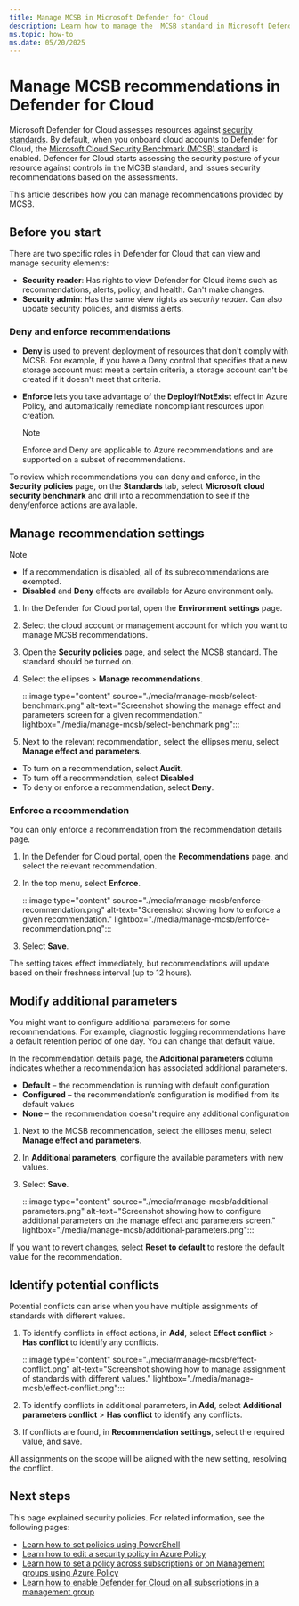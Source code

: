 ```yaml
---
title: Manage MCSB in Microsoft Defender for Cloud
description: Learn how to manage the  MCSB standard in Microsoft Defender for Cloud
ms.topic: how-to
ms.date: 05/20/2025
---
```


# Manage MCSB recommendations in Defender for Cloud

Microsoft Defender for Cloud assesses resources against [security standards](security-policy-concept.md). By default, when you onboard cloud accounts to Defender for Cloud, the [Microsoft Cloud Security Benchmark (MCSB) standard](concept-regulatory-compliance.md) is enabled. Defender for Cloud starts assessing the security posture of your resource against controls in the MCSB standard, and issues security recommendations based on the assessments.

This article describes how you can manage recommendations provided by MCSB.

## Before you start

 There are two specific roles in Defender for Cloud that can view and manage security elements:

- **Security reader**: Has rights to view Defender for Cloud items such as recommendations, alerts, policy, and health. Can't make changes.
- **Security admin**: Has the same view rights as *security reader*. Can also update security policies, and dismiss alerts.

### Deny and enforce recommendations

- **Deny** is used to prevent deployment of resources that don't comply with MCSB. For example, if you have a Deny control that specifies that a new storage account must meet a certain criteria, a storage account can't be created if it doesn't meet that criteria.

- **Enforce** lets you take advantage of the **DeployIfNotExist** effect in Azure Policy, and automatically remediate noncompliant resources upon creation.

    > [!NOTE]
    > Enforce and Deny are applicable to Azure recommendations and are supported on a subset of recommendations.

To review which recommendations you can deny and enforce, in the **Security policies** page, on the **Standards** tab, select **Microsoft cloud security benchmark** and drill into a recommendation to see if the deny/enforce actions are available.

## Manage recommendation settings

> [!NOTE]
> - If a recommendation is disabled, all of its subrecommendations are exempted.
> - **Disabled** and **Deny** effects are available for Azure environment only.

1. In the Defender for Cloud portal, open the **Environment settings** page.

1. Select the cloud account or management account for which you want to manage MCSB recommendations.

1. Open the **Security policies** page, and select the MCSB standard. The standard should be turned on.

1. Select the ellipses > **Manage recommendations**.

     :::image type="content" source="./media/manage-mcsb/select-benchmark.png" alt-text="Screenshot showing the manage effect and parameters screen for a given recommendation." lightbox="./media/manage-mcsb/select-benchmark.png":::

1. Next to the relevant recommendation, select the ellipses menu, select **Manage effect and parameters**.

- To turn on a recommendation, select **Audit**.
- To turn off a recommendation, select **Disabled**
- To deny or enforce a recommendation, select **Deny**.

### Enforce a recommendation

You can only enforce a recommendation from the recommendation details page.

1. In the Defender for Cloud portal, open the **Recommendations** page, and select the relevant recommendation.
1. In the top menu, select **Enforce**.

    :::image type="content" source="./media/manage-mcsb/enforce-recommendation.png" alt-text="Screenshot showing how to enforce a given recommendation." lightbox="./media/manage-mcsb/enforce-recommendation.png":::

1. Select **Save**.

The setting takes effect immediately, but recommendations will update based on their freshness interval (up to 12 hours).

## Modify additional parameters

You might want to configure additional parameters for some recommendations. For example, diagnostic logging recommendations have a default retention period of one day. You can change that default value.

In the recommendation details page, the **Additional parameters** column indicates whether a recommendation has associated additional parameters.

- **Default** – the recommendation is running with default configuration
- **Configured** – the recommendation’s configuration is modified from its default values
- **None** – the recommendation doesn't require any additional configuration

1. Next to the MCSB recommendation, select the ellipses menu, select **Manage effect and parameters**.

1. In **Additional parameters**, configure the available parameters with new values.

1. Select **Save**.

    :::image type="content" source="./media/manage-mcsb/additional-parameters.png" alt-text="Screenshot showing how to configure additional parameters on the manage effect and parameters screen." lightbox="./media/manage-mcsb/additional-parameters.png":::

If you want to revert changes, select **Reset to default** to restore the default value for the recommendation.

## Identify potential conflicts

Potential conflicts can arise when you have multiple assignments of standards with different values.

1. To identify conflicts in effect actions, in **Add**, select **Effect conflict** > **Has conflict** to identify any conflicts.

    :::image type="content" source="./media/manage-mcsb/effect-conflict.png" alt-text="Screenshot showing how to manage assignment of standards with different values." lightbox="./media/manage-mcsb/effect-conflict.png":::

1. To identify conflicts in additional parameters, in **Add**, select **Additional parameters conflict** > **Has conflict** to identify any conflicts.
1. If conflicts are found, in **Recommendation settings**, select the required value, and save.

All assignments on the scope will be aligned with the new setting, resolving the conflict.

## Next steps

This page explained security policies. For related information, see the following pages:

- [Learn how to set policies using PowerShell](/azure/governance/policy/assign-policy-powershell)
- [Learn how to edit a security policy in Azure Policy](/azure/governance/policy/tutorials/create-and-manage)
- [Learn how to set a policy across subscriptions or on Management groups using Azure Policy](/azure/governance/policy/overview)
- [Learn how to enable Defender for Cloud on all subscriptions in a management group](onboard-management-group.md)